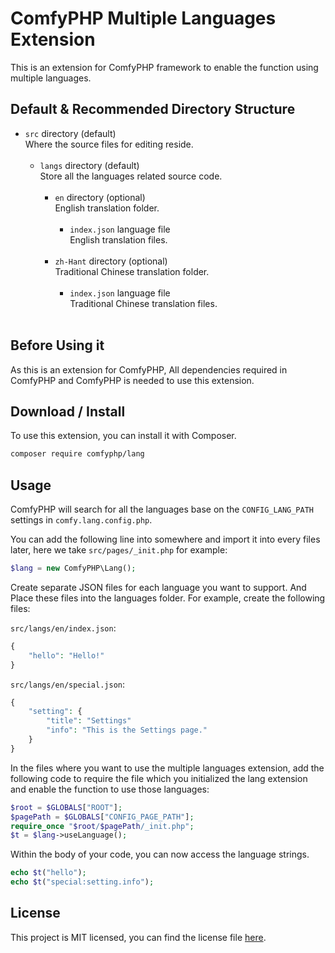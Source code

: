 # ComfyPHP Multiple Languages Extension

This is an extension for ComfyPHP framework to enable the function using multiple languages.

## Default & Recommended Directory Structure

-   `src` directory (default) <br/>
    Where the source files for editing reside. <br/><br/>
    -   `langs` directory (default) <br/>
        Store all the languages related source code. <br/><br/>
        -   `en` directory (optional) <br/>
            English translation folder. <br/><br/>
            -   `index.json` language file <br/>
                English translation files. <br/><br/>
        -   `zh-Hant` directory (optional) <br/>
            Traditional Chinese translation folder. <br/><br/>
            -   `index.json` language file <br/>
                Traditional Chinese translation files. <br/><br/>

## Before Using it

As this is an extension for ComfyPHP, All dependencies required in ComfyPHP and ComfyPHP is needed to use this extension.

## Download / Install

To use this extension, you can install it with Composer.

```bash
composer require comfyphp/lang
```

## Usage

ComfyPHP will search for all the languages base on the `CONFIG_LANG_PATH` settings in `comfy.lang.config.php`.

You can add the following line into somewhere and import it into every files later, here we take `src/pages/_init.php` for example:

```php
$lang = new ComfyPHP\Lang();
```

Create separate JSON files for each language you want to support. And Place these files into the languages folder. For example, create the following files:

`src/langs/en/index.json`:

```php
{
    "hello": "Hello!"
}
```

`src/langs/en/special.json`:

```php
{
    "setting": {
        "title": "Settings"
        "info": "This is the Settings page."
    }
}
```

In the files where you want to use the multiple languages extension, add the following code to require the file which you initialized the lang extension and enable the function to use those languages:

```php
$root = $GLOBALS["ROOT"];
$pagePath = $GLOBALS["CONFIG_PAGE_PATH"];
require_once "$root/$pagePath/_init.php";
$t = $lang->useLanguage();
```

Within the body of your code, you can now access the language strings.

```php
echo $t("hello");
echo $t("special:setting.info");
```

## License

This project is MIT licensed, you can find the license file [here](./LICENSE).